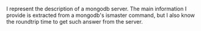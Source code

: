 I represent the description of a mongodb server. The main information I provide is extracted from a mongodb's ismaster command, but I also know the roundtrip time to get such answer from the server.
